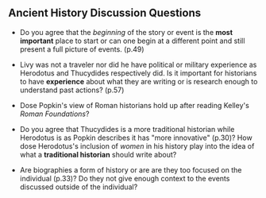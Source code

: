 ## Ancient History Discussion Questions

- Do you agree that the *beginning* of the story or event is the **most important** place to start or can one begin at a different point and still present a full picture of events. (p.49)

- Livy was not a traveler nor did he have political or military experience as Herodotus and Thucydides respectively did. Is it important for historians to have **experience** about what they are writing or is research enough to understand past actions? (p.57)


- Dose Popkin's view of Roman historians hold up after reading Kelley's *Roman Foundations*?


-  Do you agree that Thucydides is a more traditional historian while Herodotus is as Popkin describes it has "more innovative" (p.30)? How dose Herodotus's inclusion of *women* in his history play into the idea of what a **traditional historian** should write about?


- Are biographies a form of history or are are they too focused on the individual (p.33)? Do they not give enough context to the events discussed outside of the individual?
